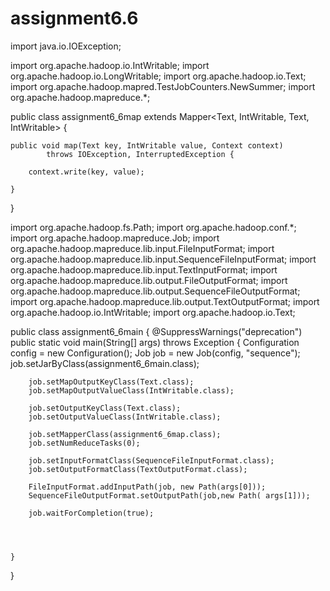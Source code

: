 # assignment6.6
import java.io.IOException;

import org.apache.hadoop.io.IntWritable;
import org.apache.hadoop.io.LongWritable;
import org.apache.hadoop.io.Text;
import org.apache.hadoop.mapred.TestJobCounters.NewSummer;
import org.apache.hadoop.mapreduce.*; 

public class assignment6_6map extends Mapper<Text, IntWritable, Text, IntWritable> {
	
	public void map(Text key, IntWritable value, Context context) 
			throws IOException, InterruptedException {
		
		context.write(key, value);
		
	}
}



import org.apache.hadoop.fs.Path; 
import org.apache.hadoop.conf.*;
import org.apache.hadoop.mapreduce.Job;
import org.apache.hadoop.mapreduce.lib.input.FileInputFormat;
import org.apache.hadoop.mapreduce.lib.input.SequenceFileInputFormat;
import org.apache.hadoop.mapreduce.lib.input.TextInputFormat; 
import org.apache.hadoop.mapreduce.lib.output.FileOutputFormat;
import org.apache.hadoop.mapreduce.lib.output.SequenceFileOutputFormat;
import org.apache.hadoop.mapreduce.lib.output.TextOutputFormat;
import org.apache.hadoop.io.IntWritable;
import org.apache.hadoop.io.Text;

public class assignment6_6main {
	@SuppressWarnings("deprecation")
	public static void main(String[] args) throws Exception {
		Configuration config = new Configuration();
		Job job = new Job(config, "sequence");
		job.setJarByClass(assignment6_6main.class);
		

		job.setMapOutputKeyClass(Text.class);
		job.setMapOutputValueClass(IntWritable.class);

		job.setOutputKeyClass(Text.class);
		job.setOutputValueClass(IntWritable.class);
		
		job.setMapperClass(assignment6_6map.class);
		job.setNumReduceTasks(0);
		
		job.setInputFormatClass(SequenceFileInputFormat.class);
		job.setOutputFormatClass(TextOutputFormat.class);

		FileInputFormat.addInputPath(job, new Path(args[0]));
		SequenceFileOutputFormat.setOutputPath(job,new Path( args[1]));
		
		job.waitForCompletion(true);
		
		
		
		
	}
}
